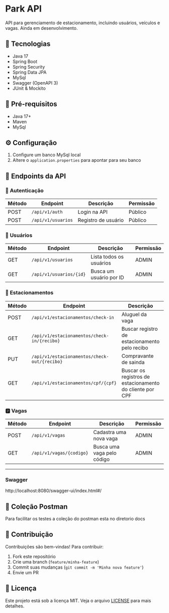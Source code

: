 # Park API

API para gerenciamento de estacionamento, incluindo usuários, veículos e vagas. Ainda em desenvolvimento.

## 🚀 Tecnologias

- Java 17
- Spring Boot
- Spring Security
- Spring Data JPA
- MySql
- Swagger (OpenAPI 3)
- JUnit & Mockito

## 📌 Pré-requisitos

- Java 17+
- Maven
- MySql

## ⚙️ Configuração

1. Configure um banco MySql local
2. Altere o `application.properties` para apontar para seu banco

## 📖 Endpoints da API

### 🔑 **Autenticação**

| Método | Endpoint       | Descrição          | Permissão    |
|--------|--------------|------------------|--------------|
| POST   | `/api/v1/auth` | Login na API | Público |
| POST   | `/api/v1/usuarios` | Registro de usuário | Público |

### 👤 **Usuários**

| Método | Endpoint | Descrição | Permissão |
|--------|----------|------------|------------|
| GET | `/api/v1/usuarios` | Lista todos os usuários | ADMIN |
| GET | `/api/v1/usuarios/{id}` | Busca um usuário por ID | ADMIN |

### 🚗 **Estacionamentos**

| Método | Endpoint | Descrição | Permissão |
|--------|----------|------------|------------|
| POST | `/api/v1/estacionamentos/check-in` | Aluguel da vaga | ADMIN |
| GET | `/api/v1/estacionamentos/check-in/{recibo}` | Buscar registro de estacionamento pelo recibo | ADMIN |
| PUT | `/api/v1/estacionamentos/check-out/{recibo}` | Compravante de sainda | ADMIN |
| GET | `/api/v1/estacionamentos/cpf/{cpf}` | Buscar os registros de estacionamento do cliente por CPF | ADMIN |


### 🅿️ **Vagas**

| Método | Endpoint | Descrição | Permissão |
|--------|----------|------------|------------|
| POST | `/api/v1/vagas` | Cadastra uma nova vaga | ADMIN |
| GET | `/api/v1/vagas/{codigo}` | Busca uma vaga pelo código | ADMIN |

---

### **Swagger**
http://localhost:8080/swagger-ui/index.html#/

## 📂 Coleção Postman

Para facilitar os testes a coleção do postman esta no diretorio docs

## 🤝 Contribuição

Contribuições são bem-vindas! Para contribuir:

1. Fork este repositório
2. Crie uma branch (`feature/minha-feature`)
3. Commit suas mudanças (`git commit -m 'Minha nova feature'`)
4. Envie um PR

## 📝 Licença

Este projeto está sob a licença MIT. Veja o arquivo [LICENSE](LICENSE) para mais detalhes.

